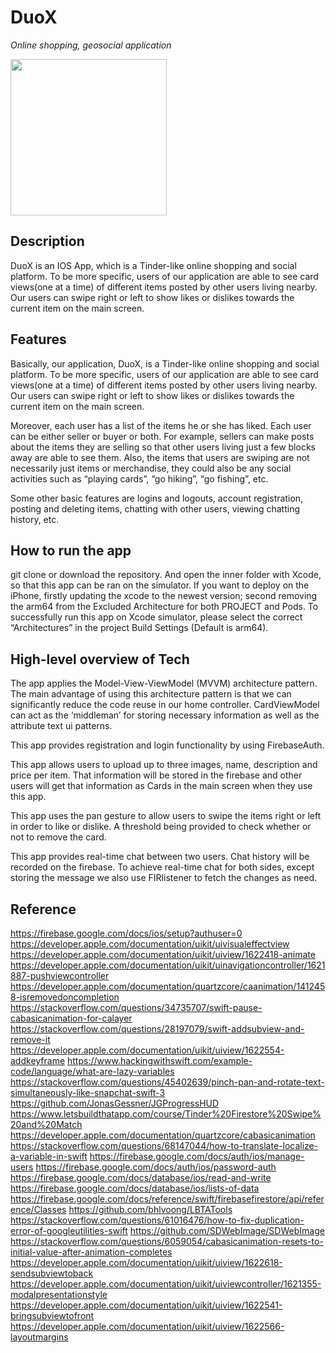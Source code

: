 # DuoX
_Online shopping, geosocial application_

<img src="https://user-images.githubusercontent.com/39606745/158277172-fb08d9f4-fa0b-4eef-b51c-f56e6fd4844b.gif" width="250" />

## Description
DuoX is an IOS App, which is a Tinder-like online shopping and social platform. To be more specific, users of our application are able to see card views(one at a time) of different items posted by other users living nearby. Our users can swipe right or left to show likes or dislikes towards the current item on the main screen. 

## Features

Basically, our application, DuoX, is a Tinder-like online shopping and social platform. To be more specific, users of our application are able to see card views(one at a time) of different items posted by other users living nearby. Our users can swipe right or left to show likes or dislikes towards the current item on the main screen. 

Moreover, each user has a list of the items he or she has liked. Each user can be either seller or buyer or both. For example, sellers can make posts about the items they are selling so that other users living just a few blocks away are able to see them. Also, the items that users are swiping are not necessarily just items or merchandise, they could also be any social activities such as “playing cards”, “go hiking”, “go fishing”, etc. 

Some other basic features are logins and logouts, account registration, posting and deleting items, chatting with other users, viewing chatting history, etc. 

## How to run the app 

git clone or download the repository. And open the inner folder with Xcode, so that this app can be ran on the simulator. If you want to deploy on the iPhone, firstly updating the xcode to the newest version; second removing the arm64 from the Excluded Architecture for both PROJECT and Pods. To successfully run this app on Xcode simulator, please select the correct “Architectures” in the project Build Settings (Default is arm64). 

## High-level overview of Tech

The app applies the Model-View-ViewModel (MVVM) architecture pattern. The main advantage of using this architecture pattern is that we can significantly reduce the code reuse in our home controller. CardViewModel can act as the ‘middleman’ for storing necessary information as well as the attribute text ui patterns.

This app provides registration and login functionality by using FirebaseAuth.

This app allows users to upload up to three images, name, description and price per item. That information will be stored in the firebase and other users will get that information as Cards in the main screen when they use this app.

This app uses the pan gesture to allow users to swipe the items right or left in order to like or dislike. A threshold being provided to check whether or not to remove the card. 

This app provides real-time chat between two users. Chat history will be recorded on the firebase. To achieve real-time chat for both sides, except storing the message we also use ​​FIRlistener to fetch the changes as need.


## Reference

https://firebase.google.com/docs/ios/setup?authuser=0
https://developer.apple.com/documentation/uikit/uivisualeffectview
https://developer.apple.com/documentation/uikit/uiview/1622418-animate
https://developer.apple.com/documentation/uikit/uinavigationcontroller/1621887-pushviewcontroller
https://developer.apple.com/documentation/quartzcore/caanimation/1412458-isremovedoncompletion
https://stackoverflow.com/questions/34735707/swift-pause-cabasicanimation-for-calayer
https://stackoverflow.com/questions/28197079/swift-addsubview-and-remove-it
https://developer.apple.com/documentation/uikit/uiview/1622554-addkeyframe
https://www.hackingwithswift.com/example-code/language/what-are-lazy-variables
https://stackoverflow.com/questions/45402639/pinch-pan-and-rotate-text-simultaneously-like-snapchat-swift-3
https://github.com/JonasGessner/JGProgressHUD
https://www.letsbuildthatapp.com/course/Tinder%20Firestore%20Swipe%20and%20Match
https://developer.apple.com/documentation/quartzcore/cabasicanimation
https://stackoverflow.com/questions/68147044/how-to-translate-localize-a-variable-in-swift
https://firebase.google.com/docs/auth/ios/manage-users
https://firebase.google.com/docs/auth/ios/password-auth
https://firebase.google.com/docs/database/ios/read-and-write
https://firebase.google.com/docs/database/ios/lists-of-data
https://firebase.google.com/docs/reference/swift/firebasefirestore/api/reference/Classes
https://github.com/bhlvoong/LBTATools
https://stackoverflow.com/questions/61016476/how-to-fix-duplication-error-of-googleutilities-swift
https://github.com/SDWebImage/SDWebImage
https://stackoverflow.com/questions/6059054/cabasicanimation-resets-to-initial-value-after-animation-completes
https://developer.apple.com/documentation/uikit/uiview/1622618-sendsubviewtoback
https://developer.apple.com/documentation/uikit/uiviewcontroller/1621355-modalpresentationstyle
https://developer.apple.com/documentation/uikit/uiview/1622541-bringsubviewtofront
https://developer.apple.com/documentation/uikit/uiview/1622566-layoutmargins

